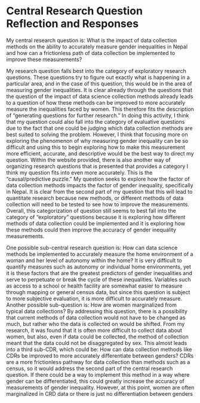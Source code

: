 # Central Research Question Reflection and Responses

My central research question is: What is the impact of data collection methods on the ability to accurately measure gender inequalities in Nepal and how can a frictionless path of data collection be implemented to improve these measurements?

My research question falls best into the category of exploratory research questions.  These questions try to figure out exactly what is happening in a particular area, and in the case of this question, this would be in the area of measuring gender inequalities.  It is clear already through the questions that the question of the impact of data science collection methods already leads to a question of how these methods can be improved to more accurately measure the inequalities faced by women.  This therefore fits the description of “generating questions for further research.”  In doing this activity, I think that my question could also fall into the category of evaluative questions due to the fact that one could be judging which data collection methods are best suited to solving the problem.  However, I think that focusing more on exploring the phenomenon of why measuring gender inequality can be so difficult and using this to begin exploring how to make this measurement more efficient, accurate, and descriptive would be the best way to direct my question.  Within the website provided, there is also another way of organizing research questions that is presented that provides a category I think my question fits into even more accurately.  This is the “causal/predictive puzzle.”  My question seeks to explore how the factor of data collection methods impacts the factor of gender inequality, specifically in Nepal.  It is clear from the second part of my question that this will lead to quantitate research because new methods, or different methods of data collection will need to be tested to see how to improve the measurements.  Overall, this categorization of question still seems to best fall into the category of “exploratory” questions because it is exploring how different methods of data collection could be implemented and it is exploring how these methods could then improve the accuracy of gender inequality measurements.

One possible sub-central research question is: How can data science methods be implemented to accurately measure the home environment of a woman and her level of autonomy within the home?  It is very difficult to quantify measures such as autonomy or individual home environments, yet it is these factors that are the greatest predictors of gender inequalities and serve to perpetuate or break the cycle of these inequalities.  Variables such as access to a school or health facility are somewhat easier to measure through mapping or general census data, but since this question is subject to more subjective evaluation, it is more difficult to accurately measure.  Another possible sub-question is: How are women marginalized from typical data collections?  By addressing this question, there is a possibility that current methods of data collection would not have to be changed as much, but rather who the data is collected on would be shifted.  From my research, it was found that it is often more difficult to collect data about women, but also, even if data could be collected, the method of collection meant that the data could not be disaggregated by sex.  This almost leads into a third sub-CDR, which could be: How can data collection methods like CDRs be improved to more accurately differentiate between genders?  CDRs are a more frictionless pathway for data collection than methods such as a census, so it would address the second part of the central research question.  If there could be a way to implement this method in a way where gender can be differentiated, this could greatly increase the accuracy of measurements of gender inequality.  However, at this point, women are often marginalized in CRD data or there is just no differentiation between genders
